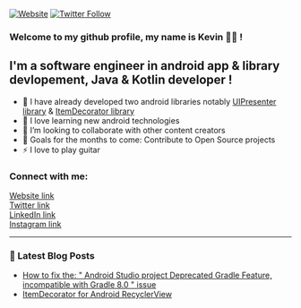 
[![Website](https://img.shields.io/badge/germainkevinbusiness-website-brightgreen)](https://realgermainkevin.web.app/)
[![Twitter Follow](https://img.shields.io/badge/Follow%20%40kevincodes__-120%20Twitter%20followers-blue)](https://twitter.com/intent/follow?original_referer=https%3A%2F%2Fgithub.com%2Fgermainkevinbusiness&screen_name=kevincodes_)

### Welcome to my github profile, my name is Kevin 👋🏾 !

## I'm  a software engineer in android app & library devlopement, Java & Kotlin developer !

- 🔭 I have already developed two android libraries notably [UIPresenter library](https://github.com/germainkevinbusiness/UIPresenter) & [ItemDecorator library](https://github.com/kevingermainbusiness/ItemDecorator)
- 🌱 I love learning new android technologies
- 👯 I’m looking to collaborate with other content creators
- 🥅 Goals for the months to come: Contribute to Open Source projects
- ⚡ I love to play guitar

### Connect with me:

[Website link](https://realgermainkevin.web.app/) <br />
[Twitter link](https://twitter.com/kevincodes_) <br />
[LinkedIn link](https://www.linkedin.com/in/gkevincodes/) <br />
[Instagram link](https://www.instagram.com/kevincodes_/) <br />

---

### 📕 Latest Blog Posts

<!-- BLOG-POST-LIST:START -->
- [How to fix the: " Android Studio project Deprecated Gradle Feature, incompatible with Gradle 8.0 " issue](https://germainkevin.hashnode.dev/android-studio-deprecated-gradle-feature-for-gradle-8-dot-0-fix)
- [ItemDecorator for Android RecyclerView](https://germainkevin.hashnode.dev/itemdecorator-for-android-recyclerview)
<!-- BLOG-POST-LIST:END -->
